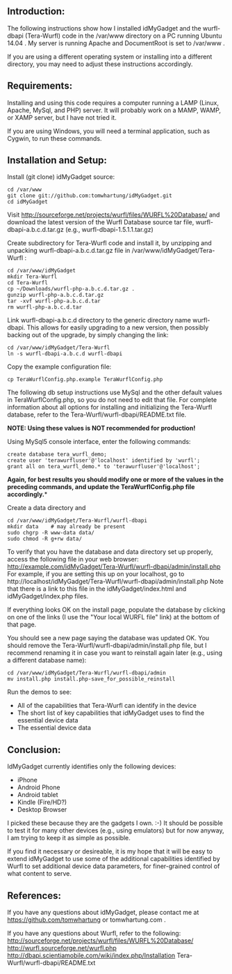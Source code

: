 
## Introduction:

The following instructions show how I installed idMyGadget and
the wurfl-dbapi (Tera-Wurfl) code in the /var/www directory on
a PC running Ubuntu 14.04 .  My server is running Apache and
DocumentRoot is set to /var/www .

If you are using a different operating system or installing
into a different directory, you may need to adjust these
instructions accordingly.

## Requirements:

Installing and using this code requires a computer running a
LAMP (Linux, Apache, MySql, and PHP) server.  It will probably work
on a MAMP, WAMP, or XAMP server, but I have not tried it.

If you are using Windows, you will need a terminal application,
such as Cygwin, to run these commands.

## Installation and Setup:

Install (git clone) idMyGadget source:
```
cd /var/www
git clone git://github.com:tomwhartung/idMyGadget.git
cd idMyGadget
```

Visit http://sourceforge.net/projects/wurfl/files/WURFL%20Database/ and 
download the latest version of the Wurfl Database source tar file,
wurfl-dbapi-a.b.c.d.tar.gz (e.g., wurfl-dbapi-1.5.1.1.tar.gz)

Create subdirectory for Tera-Wurfl code and install it, by
unzipping and unpacking wurfl-dbapi-a.b.c.d.tar.gz file in
/var/www/idMyGadget/Tera-Wurfl :
```
cd /var/www/idMyGadget
mkdir Tera-Wurfl
cd Tera-Wurfl
cp ~/Downloads/wurfl-php-a.b.c.d.tar.gz .
gunzip wurfl-php-a.b.c.d.tar.gz
tar -xvf wurfl-php-a.b.c.d.tar
rm wurfl-php-a.b.c.d.tar
```

Link wurfl-dbapi-a.b.c.d directory to the generic directory name
wurfl-dbapi.  This allows for easily upgrading to a new version,
then possibly backing out of the upgrade, by simply changing the
link:
```
cd /var/www/idMyGadget/Tera-Wurfl
ln -s wurfl-dbapi-a.b.c.d wurfl-dbapi
```

Copy the example configuration file:
```
cp TeraWurflConfig.php.example TeraWurflConfig.php
```

The following db setup instructions use MySql and the other default
values in TeraWurflConfig.php, so you do not need to edit that file.
For complete information about all options for installing and
initializing the Tera-Wurfl database, refer to the
Tera-Wurfl/wurfl-dbapi/README.txt file.

**NOTE: Using these values is NOT recommended for production!**

Using MySql5 console interface, enter the following commands:
```
create database tera_wurfl_demo;
create user 'terawurfluser'@'localhost' identified by 'wurfl';
grant all on tera_wurfl_demo.* to 'terawurfluser'@'localhost';
```

**Again, for best results you should modify one or
more of the values in the preceding commands, and
update the TeraWurflConfig.php file accordingly.***

Create a data directory and 
```
cd /var/www/idMyGadget/Tera-Wurfl/wurfl-dbapi
mkdir data    # may already be present
sudo chgrp -R www-data data/
sudo chmod -R g+rw data/
```

To verify that you have the database and data directory set up properly,
access the following file in your web browser:
	http://example.com/idMyGadget/Tera-Wurfl/wurfl-dbapi/admin/install.php
For example, if you are setting this up on your localhost, go to
	http://localhost/idMyGadget/Tera-Wurfl/wurfl-dbapi/admin/install.php
Note that there is a link to this file in the idMyGadget/index.html and
idMyGadget/index.php files.

If everything looks OK on the install page, populate the database by
clicking on one of the links (I use the "Your local WURFL file" link)
at the bottom of that page.

You should see a new page saying the database was updated OK.  You
should remove the Tera-Wurfl/wurfl-dbapi/admin/install.php file, but I
recommend renaming it in case you want to reinstall again later (e.g.,
using a different database name):
```
cd /var/www/idMyGadget/Tera-Wurfl/wurfl-dbapi/admin
mv install.php install.php-save_for_possible_reinstall
```

Run the demos to see:

* All of the capabilities that Tera-Wurfl can identify in the device
* The short list of key capabilities that idMyGadget uses to find the essential device data
* The essential device data

## Conclusion:

IdMyGadget currently identifies only the following devices:

* iPhone
* Android Phone
* Android tablet
* Kindle (Fire/HD?)
* Desktop Browser

I picked these because they are the gadgets I own.  :-)  It should be
possible to test it for many other devices (e.g., using emulators)
but for now anyway, I am trying to keep it as simple as possible.

If you find it necessary or desireable, it is my hope that it will
be easy to extend idMyGadget to use some of the additional capabilities
identified by Wurfl to set additional device data parameters, for
finer-grained control of what content to serve.

## References:

If you have any questions about idMyGadget, please contact me
at https://github.com/tomwhartung or tomwhartung.com .

If you have any questions about Wurfl, refer to the following:
http://sourceforge.net/projects/wurfl/files/WURFL%20Database/
http://wurfl.sourceforge.net/wurfl.php
http://dbapi.scientiamobile.com/wiki/index.php/Installation
Tera-Wurfl/wurfl-dbapi/README.txt

